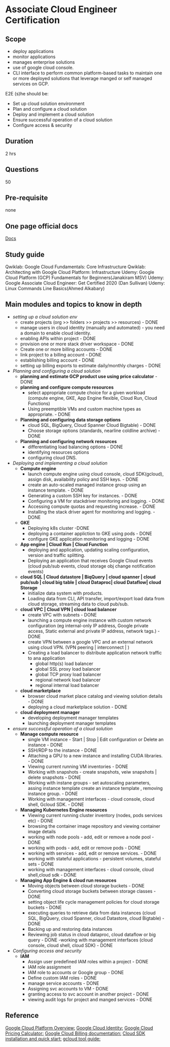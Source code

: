 # Associate Cloud Engineer Certification

## Scope

- deploy applications
- monitor applications
- manages enterprise solutions
- use of google cloud console.
- CLI interface to perform common platform-based tasks to maintain one or more deployed solutions that leverage manged or self managed services on GCP.

E2E (s)he should be:

- Set up cloud solution environment
- Plan and configure a cloud solution
- Deploy and implement a cloud solution
- Ensure successful operation of a cloud solution
- Configure access & security

## Duration

2 hrs

## Questions

50

## Pre-requisite

none

## One page official docs

[Docs](https://cloud.google.com/certification/cloud-engineer)

## Study guide

Qwiklab: Google Cloud Fundamentals: Core Infrastructure
Qwiklab: Architecting with Google Cloud Platform: Infrastructure
Udemy: Google Cloud Platform (GCP) Fundamentals for Beginners(Janakiram MSV)
Udemy: Google Associate Cloud Engineer: Get Certified 2020 (Dan Sullivan)
Udemy: Linux Commands Line Basics(Ahmed Alkabary)

## Main modules and topics to know in depth

- *setting up a cloud solution env*
  - create projects (org >> folders >> projects >> resources) - DONE
  - manage users in cloud identity (manually and automated) - you need a domain to enable cloud identity.
  - enabling APIs within project - DONE
  - provision one or more stack driver workspace - DONE
  - Create one or more billing accounts - DONE
  - link project to a billing account - DONE
  - establishing billing account - DONE
  - setting up billing exports to estimate daily/monthly charges - DONE
- *Planning and configuring a cloud solution*
  - **planning and estimate GCP product use using price calculator** - DONE
  - **planning and configure compute resources**
    - select appropriate compute choice for a given workload (compute engine, GKE, App Engine flexible, Cloud Run, Cloud Functions)
    - Using preemptible VMs and custom machine types as appropriate. - DONE
  - **Planning and configuring data storage options**
    - cloud SQL, BigQuery, Cloud Spanner Cloud Bigtable) - DONE
    - Choose storage options (standards, nearline coldline archive) - DONE
  - **Planning and configuring network resources**
    - differentiating load balancing options - DONE
    - identifying resources options
    - configuring cloud DNS.
- *Deploying and implementing a cloud solution*
  - **Compute engine**
    - launch compute engine using cloud console, cloud SDK(gcloud), assign disk, availability policy and SSH keys. - DONE
    - create an auto-scaled managed instance group using an instance template. - DONE
    - Generating a custom SSH key for instances. - DONE
    - Configuring a VM for stackdriver monitoring and logging. - DONE
    - Accessing compute quotas and requesting increase. - DONE
    - Installing the stack driver agent for monitoring and logging. - DONE
  - **GKE**
    - Deploying k8s cluster -DONE
    - deploying a container appliction to GKE using pods - DONE
    - configure GKE application monitoring and logging - DONE
  - **App engine | Cloud Run | Cloud Function**
    - deploying and application, updating scaling configuration, version and traffic splitting.
    - Deploying an application that receives Google Cloud events (cloud pub/sub events, cloud storage obj change notification events)
  - **cloud SQL | Cloud datastore | BiqQuery | cloud spanner | cloud pub/sub | cloud big table | cloud Dataproc| cloud Dataflow| cloud Storage**
    - initialize data system with products.
    - Loading data from CLI, API transfer, import/export load data from cloud storage, streaming data to cloud pub/sub.
  - **cloud VPC | Cloud VPN | cloud load balancer**
    - create VPC with subnets - DONE
    - launching a compute engine instance with custom network configuration (eg internal-only IP address, Google private access, Static external and private IP address, network tags.) -  DONE
    - create VPN between a google VPC and an external network using cloud VPN. (VPN peering | interconnect | )
    - Creating a load balancer to distribute application network traffic to ana application
      - global http(s) load balancer
      - global SSL proxy load balancer
      - global TCP proxy load balancer
      - regional network load balancer
      - regional internal load balancer
  - **cloud marketplace**
    - browser cloud market place catalog and viewing solution details - DONE
    - deploying a cloud marketplace solution - DONE
  - **cloud deployment manager**
    - developing deployment manager templates
    - launching deployment manager templates
- *ensure successful operation of a cloud solution*
  - **Manage compute resource**
    - single VM instance - Start | Stop | Edit configuration or Delete an instance - DONE
    - SSH/RDP to the instance - DONE
    - Attaching a GPU to a new instance and installing CUDA libraries. - DONE
    - Viewing current running VM inventories - DONE
    - Working with snapshots - create snapshots, veiw snapshots | delete snapshots - DONE
    - Working with instane groups - set autoscaling parameters, assing instance template create an instance template , removing instance group. - DONE
    - Working with management interfaces - cloud console, cloud shell, Gcloud SDK. - DONE
  - **Managing Kubernetes Engine resources**
    - Viewing current running cluster inventory (nodes, pods services etc) - DONE
    - browsing the container image repository and viewing container image details
    - working with node pools - add, edit or remove a node pool - DONE
    - working with pods - add, edit or remove pods - DONE
    - working with services - add, edit or remove services. - DONE
    - working with stateful applications - persistent volumes, stateful sets - DONE
    - working with management interfaces - cloud console, cloud shell,cloud sdk - DONE
  - **Managing App Engine & cloud run resources**
    - Moving objects between cloud storage buckets - DONE
    - Converting cloud storage buckets between storage classes - DONE
    - setting object life cycle management policies for cloud storage buckets - DONE
    - executing queries to retrieve data from data instances (cloud SQL, BigQuery, cloud Spanner, cloud Datastore, cloud Bigtable) - DONE
    - Backing up and restoring data instances
    - Reviewing job status in cloud dataproc, cloud dataflow or big query - DONE
    -working with management interfaces (cloud console, cloud shell, cloud SDK) - DONE
- *Configuring access and security*
  - **IAM**
    - Assign user predefined IAM roles within a project - DONE
    - IAM role assignment
    - IAM role to accounts or Google group - DONE
    - Define custom IAM roles - DONE
    - manage service accounts - DONE
    - Assigning svc accounts to VM - DONE
    - granting access to svc account in another project - DONE
    - viewing audit logs for project and manged services - DONE

## Reference

[Google Cloud Platform Overview:](https://cloud.google.com/docs/overview/)
[Google Cloud Identity:](https://cloud.google.com/identity/)
[Google Cloud Pricing Calculator:](https://cloud.google.com/products/calculator/)
[Google Cloud Billing documentation:](https://cloud.google.com/billing/docs/)
[Cloud SDK installation and quick start:](https://cloud.google.com/sdk/#Quick_Start)
[gcloud tool guide:](https://cloud.google.com/sdk/gcloud/)
